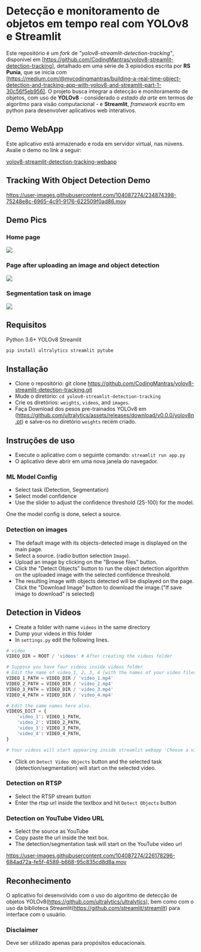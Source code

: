 # Detecção e monitoramento de objetos em tempo real com YOLOv8 e Streamlit

Este repositório é um *fork* de *"yolov8-streamlit-detection-tracking"*, disponível em [https://github.com/CodingMantras/yolov8-streamlit-detection-tracking], detalhado em uma série de 3 episódios escrita por **RS Punia**, que se inicia com [https://medium.com/@mycodingmantras/building-a-real-time-object-detection-and-tracking-app-with-yolov8-and-streamlit-part-1-30c56f5eb956]. O projeto busca integrar a detecção e monitoramento de objetos, com uso de **YOLOv8** - considerado o *estado da arte* em termos de algoritmo para visão computacional -  e **Streamlit**, *framework* escrito em python para desenvolver aplicativos web interativos. 

## Demo WebApp

Este aplicativo está armazenado e roda em servidor virtual, nas núvens. Avalie o demo no link a seguir:

[yolov8-streamlit-detection-tracking-webapp](https://codingmantras-yolov8-streamlit-detection-tracking-app-njcqjg.streamlit.app/)

## Tracking With Object Detection Demo

<https://user-images.githubusercontent.com/104087274/234874398-75248e8c-6965-4c91-9176-622509f0ad86.mov>

## Demo Pics

### Home page

<img src="https://github.com/CodingMantras/yolov8-streamlit-detection-tracking/blob/master/assets/pic1.png" >

### Page after uploading an image and object detection

<img src="https://github.com/CodingMantras/yolov8-streamlit-detection-tracking/blob/master/assets/pic3.png" >

### Segmentation task on image

<img src="https://github.com/CodingMantras/yolov8-streamlit-detection-tracking/blob/master/assets/segmentation.png" >

## Requisitos

Python 3.6+
YOLOv8
Streamlit

```bash
pip install ultralytics streamlit pytube
```

## Installação

- Clone o repositório: git clone <https://github.com/CodingMantras/yolov8-streamlit-detection-tracking.git>
- Mude o diretório: `cd yolov8-streamlit-detection-tracking`
- Crie os diretórios: `weights`, `videos`, and `images`.
- Faça Download dos pesos pre-trainados YOLOv8 em (<https://github.com/ultralytics/assets/releases/download/v0.0.0/yolov8n.pt>) e salve-os no diretório `weights` recém criado.

## Instruções de uso

- Execute o aplicativo com o seguinte comando: `streamlit run app.py`
- O aplicativo deve abrir em uma nova janela do navegador.

### ML Model Config

- Select task (Detection, Segmentation)
- Select model confidence
- Use the slider to adjust the confidence threshold (25-100) for the model.

One the model config is done, select a source.

### Detection on images

- The default image with its objects-detected image is displayed on the main page.
- Select a source. (radio button selection `Image`).
- Upload an image by clicking on the "Browse files" button.
- Click the "Detect Objects" button to run the object detection algorithm on the uploaded image with the selected confidence threshold.
- The resulting image with objects detected will be displayed on the page. Click the "Download Image" button to download the image.("If save image to download" is selected)

## Detection in Videos

- Create a folder with name `videos` in the same directory
- Dump your videos in this folder
- In `settings.py` edit the following lines.

```python
# video
VIDEO_DIR = ROOT / 'videos' # After creating the videos folder

# Suppose you have four videos inside videos folder
# Edit the name of video_1, 2, 3, 4 (with the names of your video files) 
VIDEO_1_PATH = VIDEO_DIR / 'video_1.mp4' 
VIDEO_2_PATH = VIDEO_DIR / 'video_2.mp4'
VIDEO_3_PATH = VIDEO_DIR / 'video_3.mp4'
VIDEO_4_PATH = VIDEO_DIR / 'video_4.mp4'

# Edit the same names here also.
VIDEOS_DICT = {
    'video_1': VIDEO_1_PATH,
    'video_2': VIDEO_2_PATH,
    'video_3': VIDEO_3_PATH,
    'video_4': VIDEO_4_PATH,
}

# Your videos will start appearing inside streamlit webapp 'Choose a video'.
```

- Click on `Detect Video Objects` button and the selected task (detection/segmentation) will start on the selected video.

### Detection on RTSP

- Select the RTSP stream button
- Enter the rtsp url inside the textbox and hit `Detect Objects` button

### Detection on YouTube Video URL

- Select the source as YouTube
- Copy paste the url inside the text box.
- The detection/segmentation task will start on the YouTube video url

<https://user-images.githubusercontent.com/104087274/226178296-684ad72a-fe5f-4589-b668-95c835cd8d8a.mov>

## Reconhecimento

O aplicativo foi desenvolvido com o uso do algoritmo de detecção de objetos YOLOv8(<https://github.com/ultralytics/ultralytics>), bem como com o uso da biblioteca Streamlit(<https://github.com/streamlit/streamlit>) para interface com o usuário.

### Disclaimer

Deve ser utilizado apenas para propósitos educacionais.

